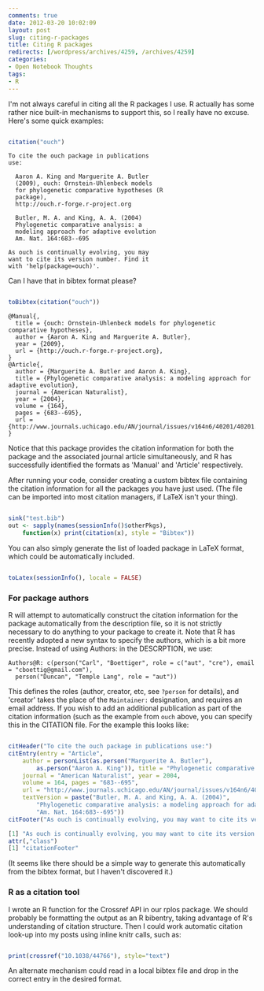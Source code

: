 ```yaml
---
comments: true
date: 2012-03-20 10:02:09
layout: post
slug: citing-r-packages
title: Citing R packages
redirects: [/wordpress/archives/4259, /archives/4259]
categories:
- Open Notebook Thoughts
tags:
- R
---
```


I'm not always careful in citing all the R packages I use.  R actually has some rather nice built-in mechanisms to support this, so I really have no excuse.  Here's some quick examples:


```r

citation("ouch")

```


    
    
    To cite the ouch package in publications
    use:
    
      Aaron A. King and Marguerite A. Butler
      (2009), ouch: Ornstein-Uhlenbeck models
      for phylogenetic comparative hypotheses (R
      package),
      http://ouch.r-forge.r-project.org
    
      Butler, M. A. and King, A. A. (2004)
      Phylogenetic comparative analysis: a
      modeling approach for adaptive evolution
      Am. Nat. 164:683--695
    
    As ouch is continually evolving, you may
    want to cite its version number. Find it
    with 'help(package=ouch)'.
    




Can I have that in bibtex format please?


```r

toBibtex(citation("ouch"))

```



    
    
    @Manual{,
      title = {ouch: Ornstein-Uhlenbeck models for phylogenetic comparative hypotheses},
      author = {Aaron A. King and Marguerite A. Butler},
      year = {2009},
      url = {http://ouch.r-forge.r-project.org},
    }
    @Article{,
      author = {Marguerite A. Butler and Aaron A. King},
      title = {Phylogenetic comparative analysis: a modeling approach for adaptive evolution},
      journal = {American Naturalist},
      year = {2004},
      volume = {164},
      pages = {683--695},
      url = {http://www.journals.uchicago.edu/AN/journal/issues/v164n6/40201/40201.html},
    }
    



Notice that this package provides the citation information for both the package and the associated journal article simultaneously, and R has successfully identified the formats as 'Manual' and 'Article' respectively. 


After running your code, consider creating a custom bibtex file containing the citation information for all the packages you have just used.  (The file can be imported into most citation managers, if LaTeX isn't your thing).


```r

sink("test.bib")
out <- sapply(names(sessionInfo()$otherPkgs), 
    function(x) print(citation(x), style = "Bibtex"))

```


You can also simply generate the list of loaded package in LaTeX format, which could be automatically included.  

```r

toLatex(sessionInfo(), locale = FALSE)

```






### For package authors


R will attempt to automatically construct the citation information for the package automatically from the description file, so it is not strictly necessary to do anything to your package to create it. Note that R has recently adopted a new syntax to specify the authors, which is a bit more precise.  Instead of using Authors: in the DESCRPTION, we use:


    
    
    Authors@R: c(person("Carl", "Boettiger", role = c("aut", "cre"), email = "cboettig@gmail.com"), 
      person("Duncan", "Temple Lang", role = "aut"))
    



This defines the roles (author, creator, etc, see `?person` for details), and 'creator' takes the place of the `Maintainer:` designation, and requires an email address. If you wish to add an additional publication as part of the citation information (such as the example from `ouch` above, 
you can specify this in the CITATION file. For the example this looks like:

```r

citHeader("To cite the ouch package in publications use:")
citEntry(entry = "Article", 
    author = personList(as.person("Marguerite A. Butler"), 
        as.person("Aaron A. King")), title = "Phylogenetic comparative analysis: a modeling approach for adaptive evolution", 
    journal = "American Naturalist", year = 2004, 
    volume = 164, pages = "683--695", 
    url = "http://www.journals.uchicago.edu/AN/journal/issues/v164n6/40201/40201.html", 
    textVersion = paste("Butler, M. A. and King, A. A. (2004)", 
        "Phylogenetic comparative analysis: a modeling approach for adaptive evolution", 
        "Am. Nat. 164:683--695"))
citFooter("As ouch is continually evolving, you may want to cite its version number. Find it with 'help(package=ouch)'.")

[1] "As ouch is continually evolving, you may want to cite its version number. Find it with 'help(package=ouch)'."
attr(,"class")
[1] "citationFooter"

```


(It seems like there should be a simple way to generate this automatically from the bibtex format, but I haven't discovered it.)



###  R as a citation tool 


I wrote an R function for the Crossref API in our rplos package.  We should probably be formatting the output as an R bibentry, taking advantage of R's understanding of citation structure.  Then I could work automatic citation look-up into my posts using inline knitr calls, such as: 

```r

print(crossref("10.1038/44766"), style="text")

```



An alternate mechanism could read in a local bibtex file and drop in the correct entry in the desired format.  

